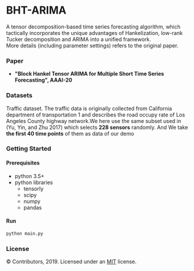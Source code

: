 # BHT-ARIMA

A tensor decomposition-based time series forecasting algorithm, which tactically incorporates the unique advantages of Hankelization, low-rank Tucker decomposition and ARIMA into a unified framework.  
More details (including parameter settings) refers to the original paper.

### Paper
- **"Block Hankel Tensor ARIMA for Multiple Short Time Series Forecasting", AAAI-20**

### Datasets
  
Traffic dataset. The traffic data is originally collected from California department of transportation 1 and describes the road occupy rate of Los Angeles County highway network.We here use the same subset used in (Yu, Yin, and Zhu 2017) which selects **228 sensors** randomly. And We take **the first 40 time points** of them as data of our demo

### Getting Started

#### Prerequisites  

- python 3.5+
- python libraries
  - tensorly
  - scipy
  - numpy
  - pandas 

#### Run

```python
python main.py
```



### License
© Contributors, 2019. Licensed under an [MIT](LICENSE) license.
